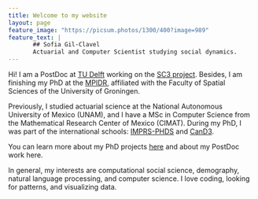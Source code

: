 ```yaml
---
title: Welcome to my website
layout: page
feature_image: "https://picsum.photos/1300/400?image=989"
feature_text: |
       ## Sofia Gil-Clavel
       Actuarial and Computer Scientist studying social dynamics.
---
```


Hi! I am a PostDoc at [TU Delft](https://www.tudelft.nl/en/tpm/about-the-faculty/departments/multi-actor-systems) working on the [SC3 project](http://www.sc3.center/). Besides, I am finishing my PhD at the [MPIDR](https://www.demogr.mpg.de/en/institute/staff_directory_1899/beatriz_sofa_gil_3775.htm), affiliated with the Faculty of Spatial Sciences of the University of Groningen.  

Previously, I studied actuarial science at the National Autonomous University of Mexico (UNAM), and I have a MSc in Computer Science from the Mathematical Research Center of Mexico (CIMAT). During my PhD, I was part of the international schools: [IMPRS-PHDS](https://www.imprs-phds.mpg.de/) and [CanD3](https://www.mcgill.ca/cand3/).

You can learn more about my PhD projects [here](https://sofiag1l.github.io/eportfolio/2022/07/23/ePortafolio/) and about my PostDoc work here.

In general, my interests are computational social science, demography, natural language processing, and computer science. I love coding, looking for patterns, and visualizing data.


